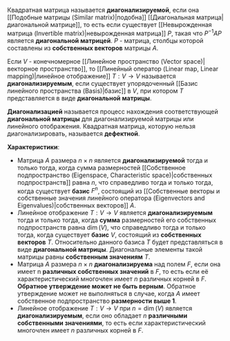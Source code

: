 Квадратная матрица называется **диагонализируемой**, если она [[Подобные матрицы (Similar matrix)|подобна]] [[Диагональная матрица|диагональной матрице]], то есть если существует [[Невырожденная матрица (Invertible matrix)|невырожденная матрица]] $P$, такая что $P^{-1}AP$ является **диагональной матрицей**. $P$ - матрица, столбцы которой составлены из **собственных векторов** матрицы $A$.

Если $V$ - конечномерное [[Линейное пространство (Vector space)|векторное пространство]], то [[Линейный оператор (Linear map, Linear mapping)|линейное отображение]] $T: V\rightarrow V$ называется **диагонализируемым**, если существует упорядоченный [[Базис линейного пространства (Basis)|базис]] в $V$, при котором $T$ представляется в виде **диагональной матрицы**.

**Диагонализацией** называется процесс нахождения соответствующей **диагональной матрицы** для диагонализируемой матрицы или линейного отображения. Квадратная матрица, которую нельзя диагонализировать, называется **дефектной**.

**Характеристики**:
- Матрица $A$ размера $n\times n$ является **диагонализируемой** тогда и только тогда, когда сумма размерностей [[Собственное подпространство (Eigenspace, Characteristic space)|собственных подпространств]] равна $n$, что справедливо тогда и только тогда, когда существует **базис** $F^n$, состоящий из [[Собственные векторы и собственные значения линейного оператора (Eigenvectors and Eigenvalues)|собственных векторов]] $A$.
- Линейное отображение $T : V \rightarrow V$ является **диагонализируемым** тогда и только тогда, когда **сумма** размерностей его собственных подпространств равна $\dim(V)$, что справедливо тогда и только тогда, когда существует **базис** $V$, состоящий из **собственных векторов** $T$. Относительно данного базиса $T$ будет представляться в виде **диагональной матрицы**. Диагональные элементы такой матрицы равны **собственным значениям** $T$.
- Матрица $A$ размера $n\times n$ **диагонализируема** над полем $F$, если она имеет n **различных собственных значений** в $F$, то есть если её характеристический многочлен имеет $n$ различных корней в $F$. **Обратное утверждение может не быть верным**. Обратное утверждение может не выполняться в случае, когда $A$ имеет собственное подпространство **размерности выше $1$**.
- Линейное отображение $T : V \rightarrow V$ при $n = \dim(V)$ является **диагонализируемым**, если оно обладает $n$ **различными собственными значениями**, то есть если характеристический многочлен имеет $n$ различных корней в $F$.